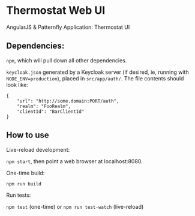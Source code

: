 # Thermostat Web UI

AngularJS & Patternfly Application: Thermostat UI

## Dependencies:

`npm`, which will pull down all other dependencies.

`keycloak.json` generated by a Keycloak server (if desired, ie, running with
`NODE_ENV=production`), placed in `src/app/auth/`. The file contents should
look like:

    {
        "url": "http://some.domain:PORT/auth",
        "realm": "FooRealm",
        "clientId": "BarClientId"
    }

## How to use

Live-reload development:

`npm start`, then point a web browser at localhost:8080.

One-time build:

`npm run build`

Run tests:

`npm test` (one-time) or `npm run test-watch` (live-reload)
